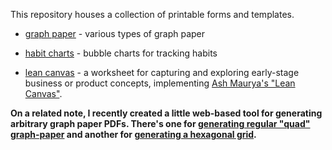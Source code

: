 This repository houses a collection of printable forms and templates.

 * [graph paper](https://github.com/rodw/paper-forms/tree/master/graph-paper) - various types of graph paper

 * [habit charts](https://github.com/rodw/paper-forms/tree/master/habits) - bubble charts for tracking habits

 * [lean canvas](https://github.com/rodw/paper-forms/tree/master/lean-canvas) - a worksheet for capturing and exploring early-stage business or product concepts, implementing [Ash Maurya's "Lean Canvas"](http://www.ashmaurya.com/2012/02/why-lean-canvas/).

**On a related note, I recently created a little web-based tool for generating arbitrary graph paper PDFs. There's one for [generating regular "quad" graph-paper](http://noumlaut.com/pnp/make/graph-paper/quad-paper) and another for [generating a hexagonal grid](http://noumlaut.com/pnp/make/graph-paper/hex-paper).**
